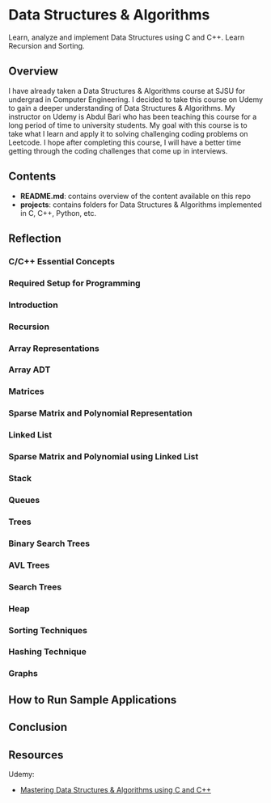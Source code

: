 # Data Structures & Algorithms

Learn, analyze and implement Data Structures using C and C++. Learn Recursion and Sorting.

## Overview

I have already taken a Data Structures & Algorithms course at SJSU for undergrad in Computer Engineering.
I decided to take this course on Udemy to gain a deeper understanding of Data Structures & Algorithms.
My instructor on Udemy is Abdul Bari who has been teaching this course for a long period of time to university students.
My goal with this course is to take what I learn and apply it to solving challenging coding problems on Leetcode. 
I hope after completing this course, I will have a better time getting through the coding challenges that
come up in interviews.

## Contents

- **README.md**: contains overview of the content available on this repo
- **projects**: contains folders for Data Structures & Algorithms implemented in C, C++, Python, etc.

## Reflection

### C/C++ Essential Concepts

### Required Setup for Programming

### Introduction

### Recursion

### Array Representations

### Array ADT

### Matrices

### Sparse Matrix and Polynomial Representation

### Linked List

### Sparse Matrix and Polynomial using Linked List

### Stack

### Queues

### Trees

### Binary Search Trees

### AVL Trees

### Search Trees

### Heap

### Sorting Techniques

### Hashing Technique

### Graphs

## How to Run Sample Applications

## Conclusion

## Resources

Udemy:

- [Mastering Data Structures & Algorithms using C and C++](https://www.udemy.com/course/datastructurescncpp/)
